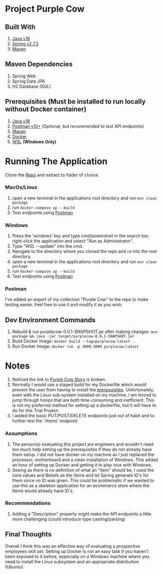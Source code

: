 # Project Purple Cow


## Built With
1. [Java v18](https://www.oracle.com/java/technologies/downloads/)
2. [Spring v2.7.3](https://spring.io/)
3. [Maven](https://maven.apache.org/)

## Maven Dependencies 
1. Spring Web
2. Spring Data JPA
3. H2 Database (SQL)
    
## Prerequisites (Must be installed to run locally without Docker container)
1. [Java v18](https://www.oracle.com/java/technologies/downloads/) 
2. [Postman v10+](https://www.postman.com/) (Optional, but recommended to test API endpoints)
3. [Maven](https://maven.apache.org/)
4. [Docker](https://www.docker.com/) 
5. [WSL](https://learn.microsoft.com/en-us/windows/wsl/install) **(Windows Only)**

# Running The Application
Clone the [Repo](https://github.com/lsmaclean0/PurpleCow) and extract to folder of choice.

### MacOs/Linux
1. open a new terminal in the applications root directory and run ```mvn clean package```
2. run ```docker-compose up --build```
3. Test endpoints using [Postman](#postman)

### Windows
1. Press the 'windows' key and type cmd/powershell in the search bar, right-click the application and select "Run as Administrator".
2. Type "WSL --update" into the cmd.
3. Navigate to the directory where you cloned the repo and ```cd``` into the root directory. 
4. open a new terminal in the applications root directory and run ```mvn clean package```
5. run ```docker-compose up --build```
6. Test endpoints using [Postman](#postman)

### Postman 
I've added an export of my collection "Purple Cow" to the repo to make testing easier. Feel free to use it and modify it as you wish.

## Dev Environment Commands
1. Rebuild & run purplecow-0.0.1-SNAPSHOT.jar after making changes: ```mvn package && java -jar target/purplecow-0.0.1-SNAPSHOT.jar```
2. Build Docker Image: ```docker build --tag=purplecow:latest .```
3. Run Docker Image: ```docker run -p 3000:3000 purplecow:latest```

# Notes
1. Noticed the link to [Purple Cow Story](https://fearless.tech/about/purplecow) is broken. 
2. Normally I would use a staged build for my Dockerfile which would prevent the user from having to install the [prerequisites](#prerequsites). 
Unfortunately, even with the Linux sub-system installed on my machine, I am forced to jump through hoops that are both time-consuming and inefficient. 
This is not my preferred method for setting up a dockerfile, but it will have to do for this Trial Project.
3. I added the basic PUT/POST/DELETE endpoints just out of habit and to further test the '/items' endpoint. 

### Assumptions
1. The person(s) evaluating this project are engineers and wouldn't need too much help setting up the prerequisites
if they do not already have them setup. I did not have docker on my machine as I just replaced the processor, motherboard and a clean installation of Windows.
This added an hour of setting up Docker and getting it to play nice with Windows. 
2. Seeing as there is no definition of what an "Item" should be, I used the core values and Beliefs as the Items and let Spring generate ID's for them since no ID was given.
This could be problematic if we wanted to use this as a skeleton application for an ecommerce store where the Items would already have ID's.

### Recommendations 
1. Adding a "Description" property might make the API endpoints a little more challenging (could introduce type casting/parsing)

## Final Thoughts
Overall I think this was an effective way of evaluating a prospective employees skill set. Setting up Docker is not an easy task if you haven't
been exposed to it before, especially on a Windows machine where you need to install the Linux subsystem and an appropriate distribution (Ubuntu).  
 
